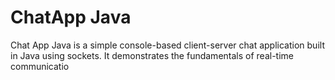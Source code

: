 <h1>ChatApp Java</h1>
<p>
  Chat App Java is a simple console-based client-server chat application built in Java using sockets. It demonstrates the fundamentals of real-time communicatio
</p> 
